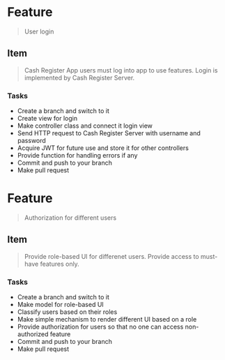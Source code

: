 # Feature
> User login

## Item
> Cash Register App users must log into app to use features. Login is implemented by Cash Register Server.

### Tasks
* Create a branch and switch to it
* Create view for login
* Make controller class and connect it login view
* Send HTTP request to Cash Register Server with username and password
* Acquire JWT for future use and store it for other controllers
* Provide function for handling errors if any
* Commit and push to your branch
* Make pull request

# Feature
> Authorization for different users

## Item
> Provide role-based UI for differenet users. Provide access to must-have features only.

### Tasks
* Create a branch and switch to it
* Make model for role-based UI
* Classify users based on their roles
* Make simple mechanism to render different UI based on a role
* Provide authorization for users so that no one can access non-authorized feature
* Commit and push to your branch
* Make pull request
